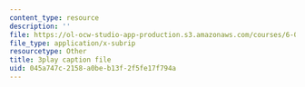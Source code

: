 ```yaml
---
content_type: resource
description: ''
file: https://ol-ocw-studio-app-production.s3.amazonaws.com/courses/6-00-introduction-to-computer-science-and-programming-fall-2008/045a747c2158a0beb13f2f5fe17f794a_ewd7Lf2dr5Q.srt
file_type: application/x-subrip
resourcetype: Other
title: 3play caption file
uid: 045a747c-2158-a0be-b13f-2f5fe17f794a
---
```

